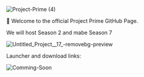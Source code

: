 ![Project-Prime (4)](https://github.com/user-attachments/assets/38c867a5-99ed-4fd6-80f0-8c54841fdd6c)

👋 Welcome to the official Project Prime GitHub Page.

We will host Season 2 and mabe Season 7

![Untitled_Project__17_-removebg-preview](https://github.com/user-attachments/assets/b8a99f12-9548-4e0c-b47f-053d11068ef1)


Launcher and download links:

![Comming-Soon](https://github.com/user-attachments/assets/48980693-5a65-41f9-8428-43dd213c252f)

